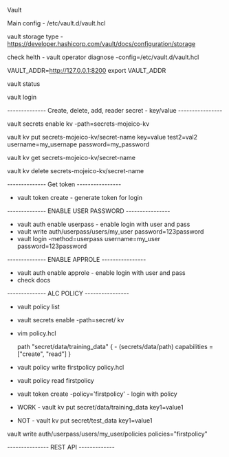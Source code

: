 Vault 

Main config -  /etc/vault.d/vault.hcl




vault storage type - https://developer.hashicorp.com/vault/docs/configuration/storage



check helth - vault operator diagnose -config=/etc/vault.d/vault.hcl



VAULT_ADDR=http://127.0.0.1:8200
export VAULT_ADDR



vault status

vault login











-------------- Create, delete, add, reader secret  - key/value  ----------------


vault secrets enable kv -path=secrets-mojeico-kv


vault kv put secrets-mojeico-kv/secret-name key=value test2=val2 username=my_usernape password=my_password

vault kv get secrets-mojeico-kv/secret-name

vault kv delete secrets-mojeico-kv/secret-name



-------------- Get token   ----------------




- vault token create - generate token for login 



-------------- ENABLE USER PASSWORD ----------------

- vault auth enable userpass - enable login with user and pass 
- vault write auth/userpass/users/my_user password=123password
- vault login -method=userpass username=my_user password=123password

-------------- ENABLE APPROLE  ----------------

- vault auth enable approle - enable login with user and pass
- check docs 


-------------- ALC POLICY ----------------


- vault policy list



- vault secrets enable -path=secret/ kv 

- vim policy.hcl

  path "secret/data/training_data" {            - (secrets/data/path)
      capabilities = ["create", "read"]
  }

- vault policy write firstpolicy policy.hcl


- vault policy read firstpolicy

- vault token create -policy='firstpolicy'       - login with policy 


- WORK - vault kv put secret/data/training_data  key1=value1
- NOT  - vault kv put secret/test_data  key1=value1




vault write  auth/userpass/users/my_user/policies policies="firstpolicy"

--------------- REST API -------------





